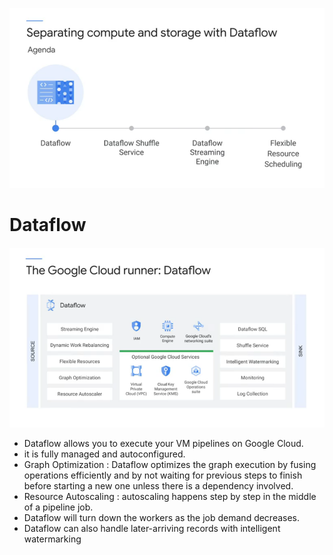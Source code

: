 
![me](https://github.com/sujitdhamale/GCP-Dataflow/blob/main/Images/SeprateComputeAndStorage.png)




# Dataflow  
#### 
![me](https://github.com/sujitdhamale/GCP-Dataflow/blob/main/Images/DataFLow_CloudRunnier%20.png)

- Dataflow allows you to execute your VM pipelines on Google Cloud.
- it is fully managed and autoconfigured.
- Graph Optimization : Dataflow optimizes the graph execution by fusing operations efficiently and by not waiting for previous steps to finish before starting a new one unless there is a dependency involved.
- Resource Autoscaling : autoscaling happens step by step in the middle of a pipeline job.
- Dataflow will turn down the workers as the job demand decreases.
- Dataflow can also handle later-arriving records with intelligent watermarking


